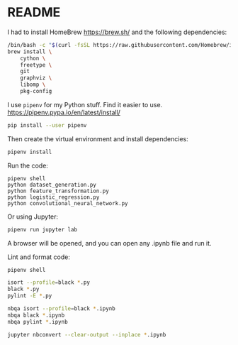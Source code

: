 # README

I had to install HomeBrew https://brew.sh/ and the following dependencies:

```zsh
/bin/bash -c "$(curl -fsSL https://raw.githubusercontent.com/Homebrew/install/HEAD/install.sh)"
brew install \
    cython \
    freetype \
    git
    graphviz \
    libomp \
    pkg-config
```

I use `pipenv` for my Python stuff. Find it easier to use. https://pipenv.pypa.io/en/latest/install/

```zsh
pip install --user pipenv
```

Then create the virtual environment and install dependencies:

```zsh
pipenv install
```

Run the code:

```ash
pipenv shell
python dataset_generation.py
python feature_transformation.py
python logistic_regression.py
python convolutional_neural_network.py
```

Or using Jupyter:

```zsh
pipenv run jupyter lab
```

A browser will be opened, and you can open any .ipynb file and run it.


Lint and format code:

```zsh
pipenv shell

isort --profile=black *.py
black *.py
pylint -E *.py

nbqa isort --profile=black *.ipynb
nbqa black *.ipynb
nbqa pylint *.ipynb

jupyter nbconvert --clear-output --inplace *.ipynb
```
